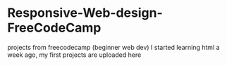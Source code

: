 # Responsive-Web-design-FreeCodeCamp
projects from freecodecamp (beginner web dev)
I started learning html a week ago, my first projects are uploaded here

